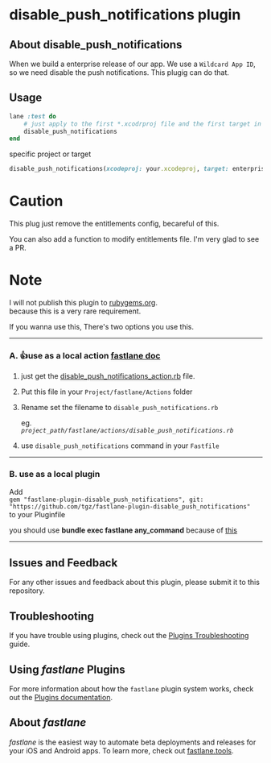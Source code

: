 # disable_push_notifications plugin

## About disable_push_notifications

When we build a enterprise release of our app. We use a `Wildcard App ID`, so we need disable the push notifications. This plugig can do that.

## Usage

```ruby
lane :test do
    # just apply to the first *.xcodrproj file and the first target in this proj
    disable_push_notifications
end
```

specific project or target
```ruby
disable_push_notifications(xcodeproj: your.xcodeproj, target: enterprise)
```

# Caution  

 This plug just remove the entitlements config, becareful of this.  

 You can also add a function to modify entitlements file. I'm very glad to see a PR.

# Note

I will not publish this plugin to [rubygems.org](https://rubygems.org/).  
because this is a very rare requirement.


If you wanna use this, There's two options you use this.

---
### A. 👍use as a local action [fastlane doc](https://docs.fastlane.tools/plugins/create-plugin/#local-actions)

1. just get the [disable_push_notifications_action.rb](https://github.com/tgz/fastlane-plugin-disable_push_nogifications/blob/master/lib/fastlane/plugin/disable_push_notifications/actions/disable_push_notifications_action.rb) file.  
2. Put this file in your `Project/fastlane/Actions` folder  
3. Rename set the filename to `disable_push_notifications.rb` 

    eg.  
    *`project_path/fastlane/actions/disable_push_notifications.rb`*
4. use `disable_push_notifications` command in your `Fastfile`

---
### B. use as a local plugin

Add   
    `gem "fastlane-plugin-disable_push_notifications", git: "https://github.com/tgz/fastlane-plugin-disable_push_notifications"`  
to your Pluginfile

you should use **bundle exec fastlane any_command** because of [this](https://docs.fastlane.tools/plugins/plugins-troubleshooting/#use-bundle-exec)

---

## Issues and Feedback

For any other issues and feedback about this plugin, please submit it to this repository.

## Troubleshooting

If you have trouble using plugins, check out the [Plugins Troubleshooting](https://docs.fastlane.tools/plugins/plugins-troubleshooting/) guide.

## Using _fastlane_ Plugins

For more information about how the `fastlane` plugin system works, check out the [Plugins documentation](https://docs.fastlane.tools/plugins/create-plugin/).

## About _fastlane_

_fastlane_ is the easiest way to automate beta deployments and releases for your iOS and Android apps. To learn more, check out [fastlane.tools](https://fastlane.tools).
